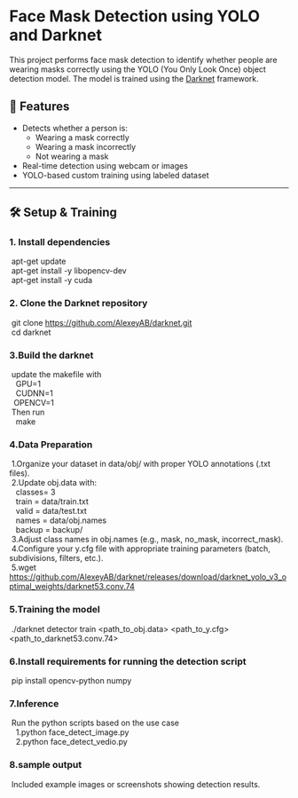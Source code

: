 # Face Mask Detection using YOLO and Darknet

This project performs face mask detection to identify whether people are wearing masks correctly using the YOLO (You Only Look Once) object detection model. The model is trained using the [Darknet](https://github.com/AlexeyAB/darknet) framework.

## 🚀 Features

- Detects whether a person is:
  - Wearing a mask correctly
  - Wearing a mask incorrectly
  - Not wearing a mask
- Real-time detection using webcam or images
- YOLO-based custom training using labeled dataset

---

## 🛠️ Setup & Training


### 1. Install dependencies
&nbsp;apt-get update  
&nbsp;apt-get install -y libopencv-dev  
&nbsp;apt-get install -y cuda  


### 2. Clone the Darknet repository
&nbsp;git clone https://github.com/AlexeyAB/darknet.git  
&nbsp;cd darknet  


### 3.Build the darknet
&nbsp;update the makefile with   
&nbsp;&nbsp;&nbsp;GPU=1  
&nbsp;&nbsp;&nbsp;CUDNN=1  
&nbsp;&nbsp;OPENCV=1  
&nbsp;Then run  
&nbsp;&nbsp;&nbsp;make  


### 4.Data Preparation
&nbsp;1.Organize your dataset in data/obj/ with proper YOLO annotations (.txt files).  
&nbsp;2.Update obj.data with:  
 &nbsp;&nbsp;&nbsp;classes= 3  
 &nbsp;&nbsp;&nbsp;train  = data/train.txt  
 &nbsp;&nbsp;&nbsp;valid  = data/test.txt  
 &nbsp;&nbsp;&nbsp;names = data/obj.names  
 &nbsp;&nbsp;&nbsp;backup = backup/  
&nbsp;3.Adjust class names in obj.names (e.g., mask, no_mask, incorrect_mask).  
&nbsp;4.Configure your y.cfg file with appropriate training parameters (batch, subdivisions, filters, etc.).  
&nbsp;5.wget https://github.com/AlexeyAB/darknet/releases/download/darknet_yolo_v3_optimal_weights/darknet53.conv.74  



### 5.Training the model
&nbsp;./darknet detector train <path_to_obj.data> <path_to_y.cfg> <path_to_darknet53.conv.74>  


### 6.Install requirements for running the detection script  
&nbsp;pip install opencv-python numpy



### 7.Inference
&nbsp;Run the python scripts based on the use case  
&nbsp;&nbsp;&nbsp;1.python face_detect_image.py  
&nbsp;&nbsp;&nbsp;2.python face_detect_vedio.py  


### 8.sample output
&nbsp;Included example images or screenshots showing detection results.  







